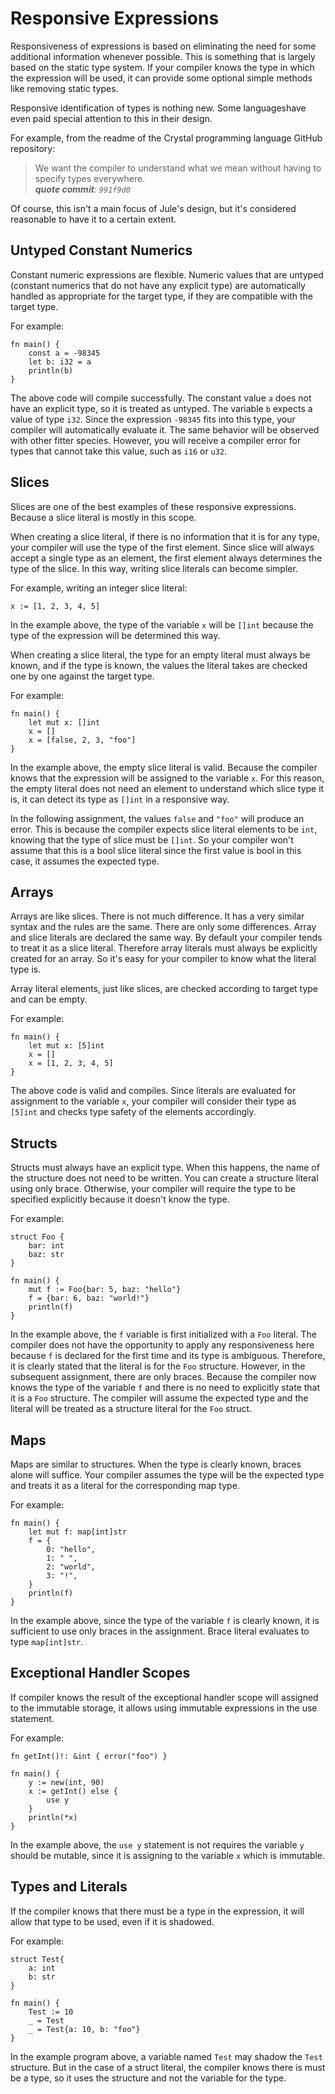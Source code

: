 # Responsive Expressions

Responsiveness of expressions is based on eliminating the need for some additional information whenever possible. This is something that is largely based on the static type system. If your compiler knows the type in which the expression will be used, it can provide some optional simple methods like removing static types.

Responsive identification of types is nothing new. Some languages ​​have even paid special attention to this in their design.

For example, from the readme of the Crystal programming language GitHub repository:
> We want the compiler to understand what we mean without having to specify types everywhere. \
> _**quote commit**: `991f9d0`_

Of course, this isn't a main focus of Jule's design, but it's considered reasonable to have it to a certain extent.

## Untyped Constant Numerics

Constant numeric expressions are flexible. Numeric values that are untyped (constant numerics that do not have any explicit type) are automatically handled as appropriate for the target type, if they are compatible with the target type.

For example:
```jule
fn main() {
	const a = -98345
	let b: i32 = a
	println(b)
}
```
The above code will compile successfully. The constant value `a` does not have an explicit type, so it is treated as untyped. The variable `b` expects a value of type `i32`. Since the expression `-98345` fits into this type, your compiler will automatically evaluate it. The same behavior will be observed with other fitter species. However, you will receive a compiler error for types that cannot take this value, such as `i16` or `u32`.

## Slices

Slices are one of the best examples of these responsive expressions. Because a slice literal is mostly in this scope.

When creating a slice literal, if there is no information that it is for any type, your compiler will use the type of the first element. Since slice will always accept a single type as an element, the first element always determines the type of the slice. In this way, writing slice literals can become simpler.

For example, writing an integer slice literal:
```jule
x := [1, 2, 3, 4, 5]
```
In the example above, the type of the variable `x` will be `[]int` because the type of the expression will be determined this way.

When creating a slice literal, the type for an empty literal must always be known, and if the type is known, the values ​​the literal takes are checked one by one against the target type.

For example:
```jule
fn main() {
	let mut x: []int
	x = []
	x = [false, 2, 3, "foo"]
}
```
In the example above, the empty slice literal is valid. Because the compiler knows that the expression will be assigned to the variable `x`. For this reason, the empty literal does not need an element to understand which slice type it is, it can detect its type as `[]int` in a responsive way.

In the following assignment, the values ​​`false` and `"foo"` will produce an error. This is because the compiler expects slice literal elements to be `int`, knowing that the type of slice must be `[]int`. So your compiler won't assume that this is a bool slice literal since the first value is bool in this case, it assumes the expected type.

## Arrays

Arrays are like slices. There is not much difference. It has a very similar syntax and the rules are the same. There are only some differences. Array and slice literals are declared the same way. By default your compiler tends to treat it as a slice literal. Therefore array literals must always be explicitly created for an array. So it's easy for your compiler to know what the literal type is.

Array literal elements, just like slices, are checked according to target type and can be empty.

For example:
```jule
fn main() {
	let mut x: [5]int
	x = []
	x = [1, 2, 3, 4, 5]
}
```
The above code is valid and compiles. Since literals are evaluated for assignment to the variable `x`, your compiler will consider their type as `[5]int` and checks type safety of the elements accordingly.

## Structs

Structs must always have an explicit type. When this happens, the name of the structure does not need to be written. You can create a structure literal using only brace. Otherwise, your compiler will require the type to be specified explicitly because it doesn't know the type.

For example:
```jule
struct Foo {
	bar: int
	baz: str
}

fn main() {
	mut f := Foo{bar: 5, baz: "hello"}
	f = {bar: 6, baz: "world!"}
	println(f)
}
```
In the example above, the `f` variable is first initialized with a `Foo` literal. The compiler does not have the opportunity to apply any responsiveness here because `f` is declared for the first time and its type is ambiguous. Therefore, it is clearly stated that the literal is for the `Foo` structure. However, in the subsequent assignment, there are only braces. Because the compiler now knows the type of the variable `f` and there is no need to explicitly state that it is a `Foo` structure. The compiler will assume the expected type and the literal will be treated as a structure literal for the `Foo` struct.

## Maps

Maps are similar to structures. When the type is clearly known, braces alone will suffice. Your compiler assumes the type will be the expected type and treats it as a literal for the corresponding map type.

For example:
```jule
fn main() {
	let mut f: map[int]str
	f = {
		0: "hello",
		1: " ",
		2: "world",
		3: "!",
	}
	println(f)
}
```
In the example above, since the type of the variable `f` is clearly known, it is sufficient to use only braces in the assignment. Brace literal evaluates to type `map[int]str`.

## Exceptional Handler Scopes

If compiler knows the result of the exceptional handler scope will assigned to the immutable storage, it allows using immutable expressions in the use statement.

For example:
```jule
fn getInt()!: &int { error("foo") }

fn main() {
	y := new(int, 90)
	x := getInt() else {
		use y
	}
	println(*x)
}
```
In the example above, the `use y` statement is not requires the variable `y` should be mutable, since it is assigning to the variable `x` which is immutable.

## Types and Literals

If the compiler knows that there must be a type in the expression, it will allow that type to be used, even if it is shadowed.

For example:
```jule
struct Test{
	a: int
	b: str
}

fn main() {
	Test := 10
	_ = Test
	_ = Test{a: 10, b: "foo"}
}
```
In the example program above, a variable named `Test` may shadow the `Test` structure. But in the case of a struct literal, the compiler knows there is must be a type, so it uses the structure and not the variable for the type.